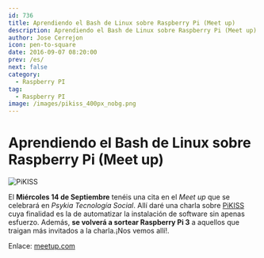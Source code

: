 ```yaml
---
id: 736
title: Aprendiendo el Bash de Linux sobre Raspberry Pi (Meet up)
description: Aprendiendo el Bash de Linux sobre Raspberry Pi (Meet up)
author: Jose Cerrejon
icon: pen-to-square
date: 2016-09-07 08:20:00
prev: /es/
next: false
category:
  - Raspberry PI
tag:
  - Raspberry PI
image: /images/pikiss_400px_nobg.png
---
```


# Aprendiendo el Bash de Linux sobre Raspberry Pi (Meet up)

![PiKISS](/images/pikiss_400px_nobg.png)

El **Miércoles 14 de Septiembre** tenéis una cita en el *Meet up* que se celebrará en *Psykia Tecnología Social*. Allí daré una charla sobre [PiKISS](https://github.com/jmcerrejon/PiKISS) cuya finalidad es la de automatizar la instalación de software sin apenas esfuerzo. Además, **se volverá a sortear Raspberry Pi 3** a aquellos que traigan más invitados a la charla.¡Nos vemos allí!.

Enlace: [meetup.com](http://www.meetup.com/RaspberryPi-Hackers-Spain/events/233912821/#)